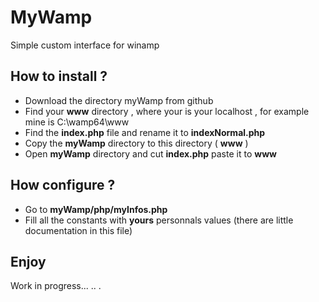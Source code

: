 # MyWamp
Simple custom interface for winamp
## How to install ?
- Download the directory myWamp from github 
- Find your **www** directory , where your is your localhost , for example mine is C:\wamp64\www
- Find the **index.php** file and rename it to **indexNormal.php**
- Copy the **myWamp** directory to this directory ( **www** )
- Open **myWamp** directory and cut **index.php** paste it to **www**
## How configure ? 
- Go to **myWamp/php/myInfos.php**
- Fill all the constants with **yours** personnals values (there are little documentation in this file)
## Enjoy
Work in progress... .. .